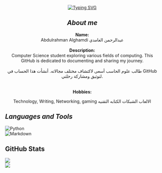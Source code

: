 <div align="center">
     
[![Typing SVG](https://readme-typing-svg.demolab.com?font=Pixelify+Sans&size=37&duration=4960&pause=1000&color=FFFFFF&multiline=true&width=435&lines=welcome+to+my+github+%3C3)](https://git.io/typing-svg)

## ***About me***

**Name:**  
Abdulrahman Alghamdi 
عبدالرحمن الغامدي  
<br>
**Description:**  
Computer Science student exploring various fields of computing. This GitHub is dedicated to documenting and sharing my journey.
<br>
<br>
طالب علوم الحاسب أسعى لاكتشاف مختلف مجالاته. أنشأت هذا الحساب في GitHub لتوثيق ومشاركة رحلتي.  
<br>
<br>
**Hobbies:**  

Technology, Writing, Networking, gaming
   الالعاب     الشبكات       الكتابه        التقنيه

</div>

## ***Languages and Tools***

![Python](https://img.shields.io/badge/python-306998?style=flat&logo=python&logoColor=white)  
![Markdown](https://img.shields.io/badge/markdown-%23000000.svg?style=for-the-badge&logo=markdown&logoColor=white)

## **GitHub Stats**

![](https://github-readme-stats.vercel.app/api?username=humanBeing707&theme=dark&hide_border=true&include_all_commits=false&count_private=true)<br/>
![](https://nirzak-streak-stats.vercel.app/?user=humanBeing707&theme=dark&hide_border=true)<br/>